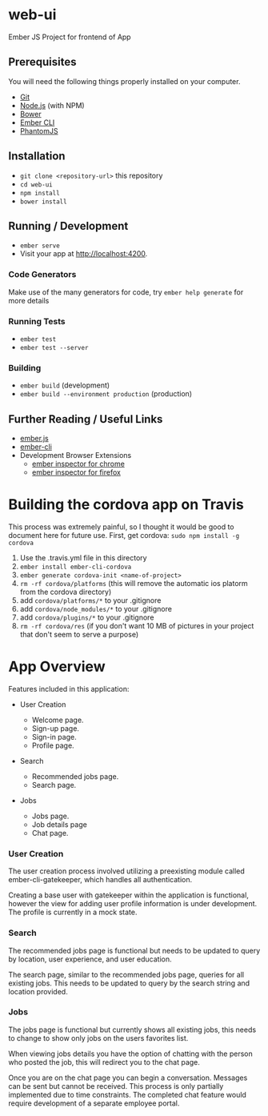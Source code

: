 # web-ui
Ember JS Project for frontend of App

## Prerequisites

You will need the following things properly installed on your computer.

* [Git](http://git-scm.com/)
* [Node.js](http://nodejs.org/) (with NPM)
* [Bower](http://bower.io/)
* [Ember CLI](http://ember-cli.com/)
* [PhantomJS](http://phantomjs.org/)

## Installation

* `git clone <repository-url>` this repository
* `cd web-ui`
* `npm install`
* `bower install`

## Running / Development

* `ember serve`
* Visit your app at [http://localhost:4200](http://localhost:4200).

### Code Generators

Make use of the many generators for code, try `ember help generate` for more details

### Running Tests

* `ember test`
* `ember test --server`

### Building

* `ember build` (development)
* `ember build --environment production` (production)

## Further Reading / Useful Links

* [ember.js](http://emberjs.com/)
* [ember-cli](http://ember-cli.com/)
* Development Browser Extensions
  * [ember inspector for chrome](https://chrome.google.com/webstore/detail/ember-inspector/bmdblncegkenkacieihfhpjfppoconhi)
  * [ember inspector for firefox](https://addons.mozilla.org/en-US/firefox/addon/ember-inspector/)

# Building the cordova app on Travis

This process was extremely painful, so I thought it would be good to document here for future use.
First, get cordova: `sudo npm install -g cordova`

1) Use the .travis.yml file in this directory
2) `ember install ember-cli-cordova`
3) `ember generate cordova-init <name-of-project>`
4) `rm -rf cordova/platforms` (this will remove the automatic ios platorm from the cordova directory)
5) add `cordova/platforms/*` to your .gitignore
6) add `cordova/node_modules/*` to your .gitignore
7) add `cordova/plugins/*` to your .gitignore
8) `rm -rf cordova/res` (if you don't want 10 MB of pictures in your project that don't seem to serve a purpose)

# App Overview

Features included in this application:


* User Creation
  * Welcome page.
  * Sign-up page.
  * Sign-in page.
  * Profile page.


* Search
  * Recommended jobs page.
  * Search page.


* Jobs
  * Jobs page.
  * Job details page
  * Chat page.


### User Creation

The user creation process involved utilizing a preexisting module called ember-cli-gatekeeper, which handles all authentication.

Creating a base user with gatekeeper within the application is functional, however the view for adding user profile information is under development. The profile is currently in a mock state.



### Search

The recommended jobs page is functional but needs to be updated to query by location, user experience, and user education.

The search page, similar to the recommended jobs page, queries for all existing jobs. This needs to be updated to query by the search string and location provided.


### Jobs

The jobs page is functional but currently shows all existing jobs, this needs to change to show only jobs on the users favorites list.

When viewing jobs details you have the option of chatting with the person who posted the job, this will redirect you to the chat page.

Once you are on the chat page you can begin a conversation. Messages can be sent but cannot be received. This process is only partially implemented due to time constraints. The completed chat feature would require development of a separate employee portal.
